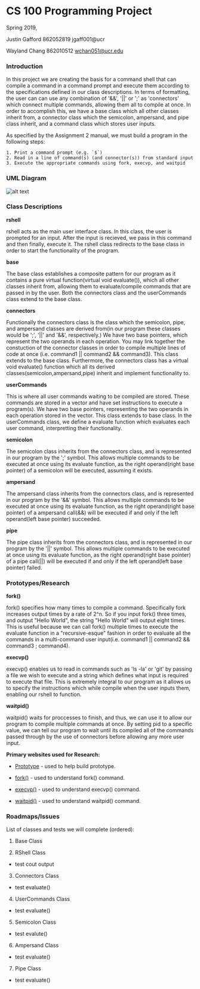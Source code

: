 # CS 100 Programming Project
Spring 2019,

Justin Gafford 862052819 jgaff001@ucr

Wayland Chang 862010512 wchan051@ucr.edu 

### Introduction
In this project we are creating the basis for a command shell that can compile a command in a command prompt and execute them according to the specifications defined in our class descriptions. In terms of formatting, the user can can use any combination of '&&', '||' or ';' as 'connectors' which connect multiple commands, allowing them all to compile at once. In order to accomplish this, we have a base class which all other classes inherit from, a connector class which the semicolon, ampersand, and pipe class inherit, and a command class which stores user inputs.

As specified by the Assignment 2 manual, we must build a program in the following steps:
```
1. Print a command prompt (e.g. `$`)
2. Read in a line of command(s) (and connector(s)) from standard input
3. Execute the appropriate commands using fork, execvp, and waitpid
```

### UML Diagram

![alt text](https://github.com/cs100/spring-2019-assignment-doesn-t-matter/blob/master/images/DIAGRAM.png)

### Class Descriptions
__rshell__

rshell acts as the main user interface class. In this class, the user is prompted for an input. After the input is recieved, we pass in this command and then finally, execute it. The rshell class redirects to the base class in order to start the functionality of the program.

__base__

The base class establishes a composite pattern for our program as it contains a pure virtual function(virtual void evaluate()), which all other classes inherit from, allowing them to evaluate/compile commands that are passed in by the user. Both the connectors class and the userCommands class extend to the base class.

__connectors__

Functionally the connectors class is the class which the semicolon, pipe, and ampersand classes are derived from(in our program these classes would be ';', '||' and '&&', respectively.) We have two base pointers, which represent the two operands in each operation. You may link together the constuction of the connector classes in order to compile multiple lines of code at once (i.e. command1 || command2 && command3). This class extends to the base class. Furthermore, the connectors class has a virtual void evaluate() function which all its derived classes(semicolon,ampersand,pipe) inherit and implement functionality to.

__userCommands__

This is where all user commands waiting to be compiled are stored. These commands are stored in a vector and have set instructions to execute a program(s). We have two base pointers, representing the two operands in each operation stored in the vector. This class extends to base class. In the userCommands class, we define a evaluate function which evaluates each user command, interpretting their functionality.

__semicolon__

The semicolon class inherits from the connectors class, and is represented in our program by the ';' symbol. This allows multiple commands to be executed at once using its evaluate function, as the right operand(right base pointer) of a semicolon will be executed, assuming it exists.

__ampersand__

The ampersand class inherits from the connectors class, and is represented in our program by the '&&' symbol. This allows multiple commands to be executed at once using its evaluate function, as the right operand(right base pointer) of a ampersand call(&&) will be executed if and only if the left operand(left base pointer) succeeded.

__pipe__

The pipe class inherits from the connectors class, and is represented in our program by the '||' symbol. This allows multiple commands to be executed at once using its evaluate function, as the right operand(right base pointer) of a pipe call(||) will be executed if and only if the left operand(left base pointer) failed.

### Prototypes/Research
__fork()__

fork() specifies how many times to compile a command. Specifically fork increases output times by a rate of 2^n. So if you input fork() three times, and output "Hello World", the string "Hello World" will output eight times. This is useful because we can call fork() multiple times to execute the evaluate function in a "recursive-esque" fashion in order to evaluate all the commands in a multi-command user input(i.e. command1 || command2 && command3 ; command4).

__execvp()__

execvp() enables us to read in commands such as 'ls -la' or 'git' by passing a file we wish to execute and a string which defines what input is required to execute that file. This is extremely integral to our program as it allows us to specify the instructions which while compile when the user inputs them, enabling our rshell to function. 

__waitpid()__

waitpid() waits for proccesses to finish, and thus, we can use it to allow our program to compile multiple commands at once. By setting pid to a specific value, we can tell our program to wait until its compiled all of the commands passed through by the use of connectors before allowing any more user input.

__Primary websites used for Research:__

* [Prototype](http://www.cs.ecu.edu/karl/4630/sum01/example1.html) - used to help build prototype.

* [fork()](https://www.geeksforgeeks.org/fork-system-call/) - used to understand fork() command.

* [execvp()](https://stackoverflow.com/questions/27541910/how-to-use-execvp) - used to understand execvp() command.

* [waitpid()](https://stackoverflow.com/questions/21248840/example-of-waitpid-in-use) - used to understand waitpid() command.

### Roadmaps/Issues

List of classes and tests we will complete (ordered):

1. Base Class

2. RShell Class

* test cout output

3. Connectors Class

* test evaluate()

4. UserCommands Class

* test evaluate()

5. Semicolon Class

* test evalute()

6. Ampersand Class

* test evaluate()

7. Pipe Class

* test evaluate()
